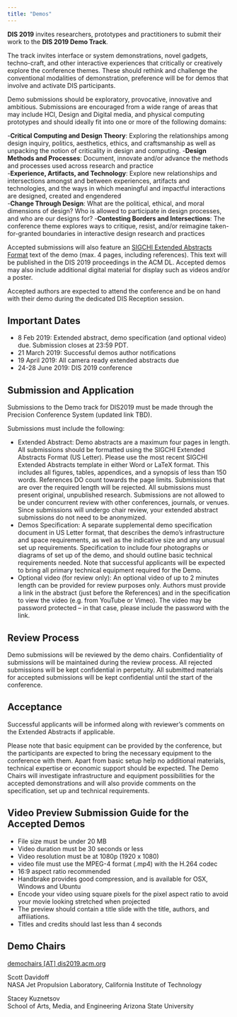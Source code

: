```yaml
---
title: "Demos"
---
```



__DIS 2019__ invites researchers, prototypes and practitioners to submit their work to the __DIS 2019 Demo Track__. </br>

The track invites interface or system demonstrations, novel gadgets, techno-craft, and other interactive experiences that critically or creatively explore the conference themes. These should rethink and challenge the conventional modalities of demonstration, preference will be for demos that involve and activate DIS participants. </br>

Demo submissions should be exploratory, provocative, innovative and ambitious. Submissions are encouraged from a wide range of areas that may include HCI, Design and Digital media, and physical computing prototypes and should ideally fit into one or more of the following domains: </br>

-__Critical Computing and Design Theory__: Exploring the relationships among design inquiry, politics, aesthetics, ethics, and craftsmanship as well as unpacking the notion of criticality in design and computing. 
-__Design Methods and Processes__: Document, innovate and/or advance the methods and processes used across research and practice  
-__Experience, Artifacts, and Technology__: Explore new relationships and intersections amongst and between experiences, artifacts and technologies, and the ways in which meaningful and impactful interactions are designed, created and engendered  
-__Change Through Design__: What are the political, ethical, and moral dimensions of design? Who is allowed to participate in design processes, and who are our designs for?
-__Contesting Borders and Intersections__: The conference theme explores ways to critique, resist, and/or reimagine taken-for-granted boundaries in interactive design research and practices  

Accepted submissions will also feature an [SIGCHI Extended Abstracts Format](https://sigchi.org/templates/) text of the demo (max. 4 pages, including references). 
This text will be published in the DIS 2019 proceedings in the ACM DL. Accepted demos may also include additional digital material for display such as videos and/or a poster. </br> 

Accepted authors are expected to attend the conference and be on hand with their demo during the dedicated DIS Reception session. </br> 

## Important Dates </br> 
- 8 Feb 2019: Extended abstract, demo specification (and optional video) due. Submission closes at 23:59 PDT.
- 21 March 2019: Successful demos author notifications
- 19 April 2019: All camera ready extended abstracts due
- 24-28 June 2019: DIS 2019 conference

## Submission and Application </br>
Submissions to the Demo track for DIS2019 must be made through the Precision Conference System (updated link TBD). </br> 

Submissions must include the following: </br> 

- Extended Abstract: Demo abstracts are a maximum four pages in length. All submissions should be formatted using the SIGCHI Extended Abstracts Format (US Letter). Please use the most recent SIGCHI Extended Abstracts template in either Word or LaTeX format. This includes all figures, tables, appendices, and a synopsis of less than 150 words. References DO count towards the page limits. Submissions that are over the required length will be rejected. All submissions must present original, unpublished research. Submissions are not allowed to be under concurrent review with other conferences, journals, or venues. Since submissions will undergo chair review, your extended abstract submissions do not need to be anonymized.
- Demos Specification: A separate supplemental demo specification document in US Letter format, that describes the demo’s infrastructure and space requirements, as well as the indicative size and any unusual set up requirements. Specification to include four photographs or diagrams of set up of the demo, and should outline basic technical requirements needed. Note that successful applicants will be expected to bring all primary technical equipment required for the Demo.
- Optional video (for review only): An optional video of up to 2 minutes length can be provided for review purposes only. Authors must provide a link in the abstract (just before the References) and in the specification to view the video (e.g. from YouTube or Vimeo). The video may be password protected – in that case, please include the password with the link.


## Review Process </br>
Demo submissions will be reviewed by the demo chairs. Confidentiality of submissions will be maintained during the review process. All rejected submissions will be kept confidential in perpetuity. All submitted materials for accepted submissions will be kept confidential until the start of the conference.

## Acceptance </br>
Successful applicants will be informed along with reviewer’s comments on the Extended Abstracts if applicable.

Please note that basic equipment can be provided by the conference, but the participants are expected to bring the necessary equipment to the conference with them. Apart from basic setup help no additional materials, technical expertise or economic support should be expected. The Demo Chairs will investigate infrastructure and equipment possibilities for the accepted demonstrations and will also provide comments on the specification, set up and technical requirements.

## Video Preview Submission Guide for the Accepted Demos </br>
- File size must be under 20 MB
- Video duration must be 30 seconds or less
- Video resolution must be at 1080p (1920 x 1080)
- video file must use the MPEG-4 format (.mp4) with the H.264 codec
- 16:9 aspect ratio recommended
- Handbrake provides good compression, and is available for OSX, Windows and Ubuntu
- Encode your video using square pixels for the pixel aspect ratio to avoid your movie looking stretched when projected
- The preview should contain a title slide with the title, authors, and affiliations.
- Titles and credits should last less than 4 seconds

## Demo Chairs
[demochairs [AT] dis2019.acm.org](mailto:demochairs@dis2019.acm.org)

Scott Davidoff </br> 
NASA Jet Propulsion Laboratory, California Institute of Technology

Stacey Kuznetsov </br>
School of Arts, Media, and Engineering
Arizona State University
